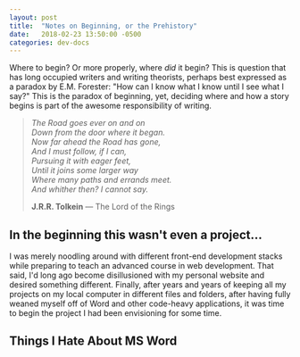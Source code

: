 ```yaml
---
layout: post
title:  "Notes on Beginning, or the Prehistory"
date:   2018-02-23 13:50:00 -0500
categories: dev-docs
---
```


Where to begin? Or more properly, where *did* it begin? This is question that has long occupied writers and writing theorists, perhaps best expressed as a paradox by E.M. Forester: "How can I know what I know until I see what I say?" This is the paradox of beginning, yet, deciding where and how a story begins is part of the awesome responsibility of writing.

>  *The Road goes ever on and on<br>
   Down from the door where it began.<br>
   Now far ahead the Road has gone,<br>
   And I must follow, if I can,<br>
   Pursuing it with eager feet,<br>
   Until it joins some larger way<br>
   Where many paths and errands meet.<br>
   And whither then? I cannot say.*
>
>   <footer><strong>J.R.R. Tolkein</strong> &mdash; The Lord of the Rings</footer>

## In the beginning this wasn't even a project...

I was merely noodling around with different front-end development stacks while preparing to teach an advanced course in web development. That said, I'd long ago become disillusioned with my personal website and desired something different. Finally, after years and years of keeping all my projects on my local computer in different files and folders, after having fully weaned myself off of Word and other code-heavy applications, it was time to begin the project I had been envisioning for some time.

## Things I Hate About MS Word
